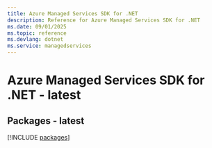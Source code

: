 ```yaml
---
title: Azure Managed Services SDK for .NET
description: Reference for Azure Managed Services SDK for .NET
ms.date: 09/01/2025
ms.topic: reference
ms.devlang: dotnet
ms.service: managedservices
---
```

# Azure Managed Services SDK for .NET - latest
## Packages - latest
[!INCLUDE [packages](managed-services-index.md)]